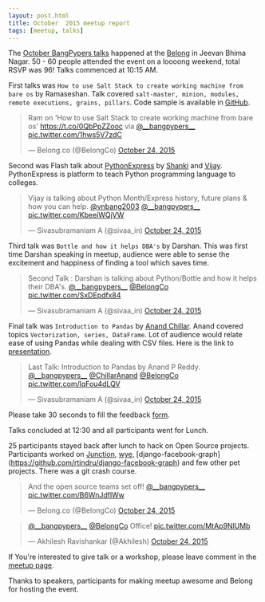 ```yaml
---
layout: post.html
title: October  2015 meetup report
tags: [meetup, talks]
---
```


The [October BangPypers talks](http://www.meetup.com/BangPypers/events/224054839/) happened at the [Belong](https://belong.co) in Jeevan Bhima Nagar. 50 - 60 people attended the event on a loooong weekend, total RSVP was 96! Talks commenced at 10:15 AM.

First talks was `How to use Salt Stack to create working machine from bare os` by Ramaseshan. Talk covered
`salt-master, minion, modules, remote executions, grains, pillars`. Code sample is available in [GitHub](https://github.com/ramaseshan/salt-stack-examples).

<blockquote class="twitter-tweet" lang="en"><p lang="en" dir="ltr">Ram on &#39;How to use Salt Stack to create working machine from bare os&#39; <a href="https://t.co/0QbPpZZooc">https://t.co/0QbPpZZooc</a> via <a href="https://twitter.com/__bangpypers__">@__bangpypers__</a> <a href="https://t.co/1hws5V7zdC">pic.twitter.com/1hws5V7zdC</a></p>&mdash; Belong.co (@BelongCo) <a href="https://twitter.com/BelongCo/status/657789233432649728">October 24, 2015</a></blockquote>
<script async src="//platform.twitter.com/widgets.js" charset="utf-8"></script>

Second was Flash talk about [PythonExpress](github.com/pythonindia/wye) by [Shanki](https://twitter.com/shankisg) and [Vijay](https://twitter.com/vnbang2003). PythonExpress is platform to teach Python programming language to
colleges.

<blockquote class="twitter-tweet" lang="en"><p lang="en" dir="ltr">Vijay is talking about Python Month/Express history, future plans &amp; how you can help. <a href="https://twitter.com/vnbang2003">@vnbang2003</a> <a href="https://twitter.com/__bangpypers__">@__bangpypers__</a> <a href="https://t.co/KbeeiWQjVW">pic.twitter.com/KbeeiWQjVW</a></p>&mdash; Sivasubramaniam A (@sivaa_in) <a href="https://twitter.com/sivaa_in/status/657794402266443776">October 24, 2015</a></blockquote>
<script async src="//platform.twitter.com/widgets.js" charset="utf-8"></script>

Third talk was `Bottle and how it helps DBA's` by Darshan. This was first time Darshan speaking in meetup, audience were able to sense the excitement and happiness of finding a tool which saves time.

<blockquote class="twitter-tweet" lang="en"><p lang="en" dir="ltr">Second Talk : Darshan is talking about Python/Bottle and how it helps their DBA&#39;s. <a href="https://twitter.com/__bangpypers__">@__bangpypers__</a> <a href="https://twitter.com/BelongCo">@BelongCo</a> <a href="https://t.co/SxDEpdfx84">pic.twitter.com/SxDEpdfx84</a></p>&mdash; Sivasubramaniam A (@sivaa_in) <a href="https://twitter.com/sivaa_in/status/657801534277705733">October 24, 2015</a></blockquote>
<script async src="//platform.twitter.com/widgets.js" charset="utf-8"></script>

Final talk was `Introduction to Pandas` by [Anand Chillar](https://twitter.com/ChillarAnand). Anand covered topics `Vectorization, series, DataFrame`. Lot of audience would relate ease of using Pandas while dealing with CSV files.
Here is the link to [presentation](http://chillaranand.github.io/pandas-101/).

<blockquote class="twitter-tweet" lang="en"><p lang="en" dir="ltr">Last Talk: Introduction to Pandas by Anand P Reddy. <a href="https://twitter.com/__bangpypers__">@__bangpypers__</a> <a href="https://twitter.com/ChillarAnand">@ChillarAnand</a> <a href="https://twitter.com/BelongCo">@BelongCo</a> <a href="https://t.co/lqFou4dLQV">pic.twitter.com/lqFou4dLQV</a></p>&mdash; Sivasubramaniam A (@sivaa_in) <a href="https://twitter.com/sivaa_in/status/657809630811164672">October 24, 2015</a></blockquote>
<script async src="//platform.twitter.com/widgets.js" charset="utf-8"></script>

Please take 30 seconds to fill the feedback [form](https://docs.google.com/forms/d/1EoHTdGi7FfxSg3H20xauUJHVwIx0Na0hBHCZrXTG4Mk/viewform).

Talks concluded at 12:30 and all participants went for Lunch.

25 participants stayed back after lunch to hack on Open Source projects. Participants worked on [Junction](github.com/pythonindia/junction), [wye](https://github.com/pythonindia/wye), [django-facebook-graph] (https://github.com/rtindru/django-facebook-graph) and few other pet projects. There was a git crash course.

<blockquote class="twitter-tweet" lang="en"><p lang="en" dir="ltr">And the open source teams set off! <a href="https://twitter.com/__bangpypers__">@__bangpypers__</a> <a href="https://t.co/B6WnJdflWw">pic.twitter.com/B6WnJdflWw</a></p>&mdash; Belong.co (@BelongCo) <a href="https://twitter.com/BelongCo/status/657841623678582784">October 24, 2015</a></blockquote>
<script async src="//platform.twitter.com/widgets.js" charset="utf-8"></script>

<blockquote class="twitter-tweet" lang="en"><p lang="en" dir="ltr"><a href="https://twitter.com/__bangpypers__">@__bangpypers__</a> <a href="https://twitter.com/BelongCo">@BelongCo</a> Office! <a href="https://t.co/MtAp9NlUMb">pic.twitter.com/MtAp9NlUMb</a></p>&mdash; Akhilesh Ravishankar (@Akhilesh) <a href="https://twitter.com/Akhilesh/status/657809735131906048">October 24, 2015</a></blockquote>
<script async src="//platform.twitter.com/widgets.js" charset="utf-8"></script>

If You're interested to give talk or a workshop, please leave comment in the [meetup page](http://www.meetup.com/BangPypers/).

Thanks to speakers, participants for making meetup awesome and Belong for hosting the event.

